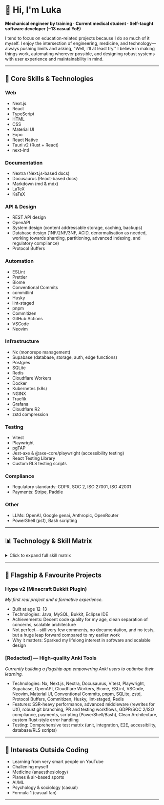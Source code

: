 # 👋 Hi, I'm Luka

**Mechanical engineer by training · Current medical student · Self-taught software developer (~13 casual YoE)**

I tend to focus on education-related projects because I do so much of it myself. I enjoy the intersection of engineering, medicine, and technology—always pushing limits and asking, "Well, I'll at least try." I believe in making things work, automating wherever possible, and designing robust systems with user experience and maintainability in mind.

---

## 🧰 Core Skills & Technologies

### Web
- Next.js
- React
- TypeScript
- HTML
- CSS
- Material UI
- Expo
- React Native
- Tauri v2 (Rust + React)
- next-intl

### Documentation
- Nextra (Next.js-based docs)
- Docusaurus (React-based docs)
- Markdown (md & mdx)
- LaTeX
- KaTeX

### API & Design
- REST API design
- OpenAPI
- System design (content addressable storage, caching, backups)
- Database design (1NF/2NF/3NF, ACID, denormalisation as needed, working towards sharding, partitioning, advanced indexing, and regulatory compliance)
- Protocol Buffers

### Automation
- ESLint
- Prettier
- Biome
- Conventional Commits
- commitlint
- Husky
- lint-staged
- pnpm
- Commitizen
- GitHub Actions
- VSCode
- Neovim

### Infrastructure
- Nx (monorepo management)
- Supabase (database, storage, auth, edge functions)
- Postgres
- SQLite
- Redis
- Cloudflare Workers
- Docker
- Kubernetes (k8s)
- NGINX
- Traefik
- Grafana
- Cloudflare R2
- zstd compression

### Testing
- Vitest
- Playwright
- pgTAP
- Jest-axe & @axe-core/playwright (accessibility testing)
- React Testing Library
- Custom RLS testing scripts

### Compliance
- Regulatory standards: GDPR, SOC 2, ISO 27001, ISO 42001
- Payments: Stripe, Paddle

### Other
- LLMs: OpenAI, Google genai, Anthropic, OpenRouter
- PowerShell (ps1), Bash scripting

---

## 📊 Technology & Skill Matrix

<details>
<summary>Click to expand full skill matrix</summary>

| **Web & Frontend**                | Description                                                                         | YoE            | Self-Rating        |
|:----------------------------------|:------------------------------------------------------------------------------------|:-------------------------------|:-------------------|
| **Next.js**                       | SSR-heavy apps, advanced middleware, docs sites                                     | 4-5 years          | Advanced (3/4)     |
| **React**                         | Hooks-first logic, scalable components, state management                            | 5-6 years          | Advanced (3/4)     |
| **TypeScript**                    | Typed JS, code quality, large-scale apps                                            | 4-5 years  | Advanced (3/4)     |
| **HTML**                          | Semantic markup, accessibility, UI scaffolding                                      | 5-7 years      | Advanced (3/4)     |
| **CSS**                           | Responsive design, theming, custom components                                       | 5-7 years      | Advanced (3/4)     |
| **Material UI**                   | Rapid prototyping, production UIs, accessibility                                    | 5-6 years       | Advanced (3/4)     |
| **Nextra**                        | Docs generation, custom themes, search, i18n                                        | <1 year     | Intermediate (2/4)     |
| **Docusaurus**                    | Docs sites, custom plugins, i18n                                                    | <1 year     | Intermediate (2/4)     |
| **Expo**                          | Mobile prototyping, basic native integration                                        | <1 year          | Intermediate (2/4) |
| **React Native**                  | Mobile UI, navigation, platform adaptation                                          | <1 year          | Intermediate (2/4) |
| **Tauri v2 (Rust+React)**         | Desktop apps, Rust backend integration                                              | <1 year         | Beginner (1/4)     |
| **next-intl**                     | Internationalization for frontend apps                                              | 1-2 years             | Intermediate (2/4) |

| **Backend & Automation**          | Description                                                                         | YoE            | Self-Rating        |
|:----------------------------------|:------------------------------------------------------------------------------------|:-------------------------------|:-------------------|
| **Nx (Monorepo)**                 | Codebase orchestration, project boundaries, affected builds                         | <1 year     | Intermediate (2/4)     |
| **Supabase**                      | Auth, storage, edge functions, MFA, database, RLS scripts                           | 1-2 years                 | Intermediate (2/4)     |
| **Postgres**                      | DB design (1NF/2NF/3NF, ACID, denormalisation), queries, migrations                 | 1-2 years    | Advanced (3/4)     |
| **SQLite**                        | Lightweight DB, prototyping, local storage                                          | 1-2 years      | Intermediate (2/4)     |
| **Redis**                         | Caching, rate limiting, session storage                                             | <1 year             | Beginner (1/4)     |
| **Cloudflare Workers**            | Serverless/edge functions, API endpoints, caching                                   | <1 year        | Intermediate (2/4) |
| **Vercel Serverless/Edge**        | Backend-for-frontend, SSR, middleware                                               | 3-4 years     | Advanced (3/4)     |
| **Express.js**                    | REST APIs, middleware, rapid prototyping                                            | 2-3 years                 | Intermediate (2/4) |
| **Docker**                        | Containerization, basic infra                                                       | <1 year    | Beginner (1/4)     |
| **Kubernetes (k8s)**              | Orchestration, basic deployment                                                     | <1 year    | Beginner (1/4)     |
| **NGINX/Traefik**                 | Reverse proxy, load balancing                                                       | 1-2 years    | Beginner (1/4)     |
| **Grafana**                       | Monitoring, dashboarding                                                            | <1 year    | Beginner (1/4)     |
| **Cloudflare R2**                 | Object storage, backups, static assets                                              | <1 year         | Intermediate (2/4)     |

| **Testing & Code Quality**        | Description                                                                         | YoE            | Self-Rating        |
|:----------------------------------|:------------------------------------------------------------------------------------|:-------------------------------|:-------------------|
| **Vitest**                        | Unit and integration testing                                                        | <1 year     | Intermediate (2/4)     |
| **Playwright**                    | E2E, a11y, browser automation                                                       | <1 year     | Intermediate (2/4)     |
| **pgTAP**                         | DB testing, RLS verification, migration validation                                  | <1 year         | Beginner (1/4) |
| **ESLint**                        | Code standards, linting, architecture boundaries                                    | 5+ years  | Advanced (3/4)     |
| **Prettier**                      | Code formatting, style consistency                                                  | 5+ years  | Advanced (3/4)     |
| **Biome**                         | Linting, formatting, code quality                                                   | <1 year                | Intermediate (2/4) |
| **Conventional Commits**          | Robust git commit standards, changelogs                                             | <1 year         | Intermediate (2/4)     |
| **commitlint**                    | Enforcing commit message style                                                      | <1 year         | Intermediate (2/4)     |
| **Husky**                         | Pre-commit/pre-push hooks, QA automation                                            | <1 year         | Beginner (1/4)     |
| **lint-staged**                   | Fast linting and formatting before commit                                           | <1 year         | Beginner (1/4)     |
| **OpenAPI**                       | REST API design, docs, auto extraction, live testing                                | 2-3 years     | Beginner (1/4)     |

| **Other & Emerging**              | Description                                                                         | YoE            | Self-Rating        |
|:----------------------------------|:------------------------------------------------------------------------------------|:-------------------------------|:-------------------|
| **LLMs (OpenAI/Google/Anthropic/OpenRouter)**| API integrations, prompt engineering, custom tooling                       | 2-3 years research/experiments  | Advanced (3/4) |
| **LaTeX/KaTeX**                   | Mathematical docs, rendering, academic workflows                                   | 2-3 years                | Intermediate (2/4) |
| **System Design**                 | Content addressable storage, backups, API caching, regulatory compliance           | 5+ years     | Advanced (3/4)     |
| **Markdown (md/mdx)**             | Docs, static content, note-taking                                                   | 5+ years        | Advanced (3/4)     |
| **VSCode**                        | Editor, automation, code navigation                                                 | 5+ years, primary editor       | Advanced (3/4)     |
| **Neovim**                        | Modal editing, automation                                                           | 2-3 years, secondary editor     | Intermediate (2/4) |
| **pnpm**                          | Fast package management, monorepos                                                  | <1 year     | Intermediate (2/4)     |
| **zstd compression**              | Fast compression for backups and storage                                            | <1 year               | Beginner (1/4) |
| **protocol buffers**              | Schema definition for APIs                                                          | <1 year               | Beginner (1/4) |
| **PowerShell/Bash**               | Task automation, scripting                                                          | 2-3 years               | Intermediate (2/4) |

**Working towards:** Advanced DB design paradigms (sharding, partitioning, advanced indexing, denormalisation for performance, eventual consistency, high availability (more on the DevOps side though...)), Clean Architecture, modular monorepos, scalable system design, regulatory standards.

</details>

---

## 🌟 Flagship & Favourite Projects

### Hype v2 (Minecraft Bukkit Plugin)
*My first real project and a formative experience.*
- Built at age 12–13
- Technologies: Java, MySQL, Bukkit, Eclipse IDE
- Achievements: Decent code quality for my age, clean separation of concerns, scalable architecture
- Not perfect—still very few comments, no documentation, and no tests, but a huge leap forward compared to my earlier work
- Why it matters: Sparked my lifelong interest in software and scalable design

### [Redacted] — High-quality Anki Tools
*Currently building a flagship app empowering Anki users to optimise their learning.*
- Technologies: Nx, Next.js, Nextra, Docusaurus, Vitest, Playwright, Supabase, OpenAPI, Cloudflare Workers, Biome, ESLint, VSCode, Neovim, Material UI, Conventional Commits, pnpm, SQLite, zstd, Protocol Buffers, Commitizen, Husky, lint-staged, Redis
- Features: SSR-heavy performance, advanced middleware (rewrites for UX), robust git branching, PR and testing workflows, GDPR/SOC 2/ISO compliance, payments, scripting (PowerShell/Bash), Clean Architecture, custom Rust-style error handling
- Testing: Comprehensive test matrix (unit, integration, E2E, accessibility, database/RLS scripts)

---

## 🎯 Interests Outside Coding

- Learning from very smart people on YouTube
- Challening myself
- Medicine (anaesthesiology)
- Planes & air-based sports
- AI/ML
- Psychology & sociology (casual)
- Formula 1 (casual fan)

---

<!--
No social/contact links per your request.
If you want to add badges later (Wakatime stats, GitHub stats, etc.), just let me know!
-->
